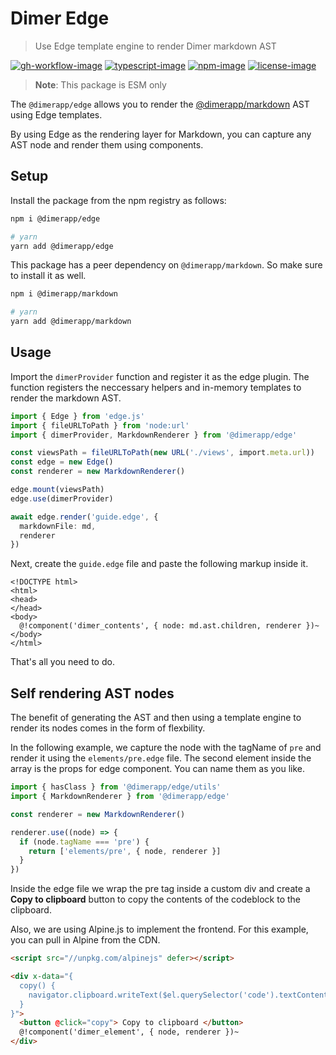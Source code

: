 # Dimer Edge
> Use Edge template engine to render Dimer markdown AST

[![gh-workflow-image]][gh-workflow-url] [![typescript-image]][typescript-url] [![npm-image]][npm-url] [![license-image]][license-url]

> **Note**: This package is ESM only

The `@dimerapp/edge` allows you to render the [@dimerapp/markdown](https://github.com/dimerapp/markdown) AST using Edge templates.

By using Edge as the rendering layer for Markdown, you can capture any AST node and render them using components.

## Setup
Install the package from the npm registry as follows:

```sh
npm i @dimerapp/edge

# yarn
yarn add @dimerapp/edge
```

This package has a peer dependency on `@dimerapp/markdown`. So make sure to install it as well.

```sh
npm i @dimerapp/markdown

# yarn
yarn add @dimerapp/markdown
```

## Usage
Import the `dimerProvider` function and register it as the edge plugin. The function registers the neccessary helpers and in-memory templates to render the markdown AST.

```ts
import { Edge } from 'edge.js'
import { fileURLToPath } from 'node:url'
import { dimerProvider, MarkdownRenderer } from '@dimerapp/edge'

const viewsPath = fileURLToPath(new URL('./views', import.meta.url))
const edge = new Edge()
const renderer = new MarkdownRenderer()

edge.mount(viewsPath)
edge.use(dimerProvider)

await edge.render('guide.edge', {
  markdownFile: md,
  renderer
})
```

Next, create the `guide.edge` file and paste the following markup inside it.

```edge
<!DOCTYPE html>
<html>
<head>
</head>
<body>
  @!component('dimer_contents', { node: md.ast.children, renderer })~
</body>
</html>
```

That's all you need to do.

## Self rendering AST nodes
The benefit of generating the AST and then using a template engine to render its nodes comes in the form of flexbility.

In the following example, we capture the node with the tagName of `pre` and render it using the `elements/pre.edge` file. The second element inside the array is the props for edge component. You can name them as you like.

```ts
import { hasClass } from '@dimerapp/edge/utils'
import { MarkdownRenderer } from '@dimerapp/edge'

const renderer = new MarkdownRenderer()

renderer.use((node) => {
  if (node.tagName === 'pre') {
    return ['elements/pre', { node, renderer }]
  }
})
```

Inside the edge file we wrap the pre tag inside a custom div and create a **Copy to clipboard** button to copy the contents of the codeblock to the clipboard.

Also, we are using Alpine.js to implement the frontend. For this example, you can pull in Alpine from the CDN.

```html
<script src="//unpkg.com/alpinejs" defer></script>
```

```html
<div x-data="{
  copy() {
    navigator.clipboard.writeText($el.querySelector('code').textContent)
  }
}">
  <button @click="copy"> Copy to clipboard </button>
  @!component('dimer_element', { node, renderer })~
</div>
```

[typescript-image]: https://img.shields.io/badge/Typescript-294E80.svg?style=for-the-badge&logo=typescript
[typescript-url]:  "typescript"

[npm-image]: https://img.shields.io/npm/v/@dimerapp/edge.svg?style=for-the-badge&logo=npm
[npm-url]: https://npmjs.org/package/@dimerapp/edge "npm"

[license-image]: https://img.shields.io/npm/l/@dimerapp/edge?color=blueviolet&style=for-the-badge
[license-url]: LICENSE.md "license"

[gh-workflow-image]: https://img.shields.io/github/actions/workflow/status/dimerapp/edge/test.yml?style=for-the-badge
[gh-workflow-url]: https://github.com/dimerapp/edge/actions/workflows/test.yml "Github actions"
